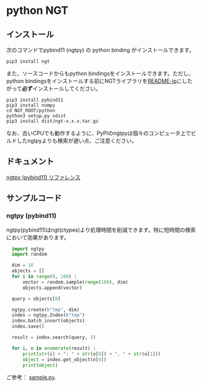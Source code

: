 
# python NGT


## インストール
次のコマンドでpybind11 (ngtpy) の python binding がインストールできます。
```
pip3 install ngt
```
また、ソースコードからもpython bindingsをインストールできます。ただし、python bindingsをインストールする前にNGTライブラリを[README-jp](../README-jp.md#build)にしたがって**必ず**インストールしてください。
```
pip3 install pybind11
pip3 install numpy
cd NGT_ROOT/python
python3 setup.py sdist
pip3 install dist/ngt-x.x.x.tar.gz
```
なお、古いCPUでも動作するように、PyPIのngtpyは個々のコンピュータ上でビルドしたngtpyよりも検索が遅い点、ご注意ください。

## ドキュメント

[ngtpy (pybind11) リファレンス](README-ngtpy-jp.md)

## サンプルコード

### ngtpy (pybind11)

ngtpy(pybind11)はngt(ctypes)より処理時間を削減できます。特に短時間の検索において効果があります。

```python
  import ngtpy
  import random

  dim = 10
  objects = []
  for i in range(0, 100) :
      vector = random.sample(range(100), dim)
      objects.append(vector)

  query = objects[0]

  ngtpy.create(b"tmp", dim)
  index = ngtpy.Index(b"tmp")
  index.batch_insert(objects)
  index.save()

  result = index.search(query, 3)

  for i, o in enumerate(result) :
      print(str(i) + ": " + str(o[0]) + ", " + str(o[1]))
      object = index.get_object(o[0])
      print(object)
```

ご参考： [sample.py](sample/sample.py).

